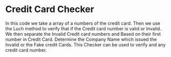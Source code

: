 # Credit Card Checker 

In this code we take a array of a numbers of the credit card. Then we use the Luch method to verify that if the Credit card number is valid or Invalid. We then separate the Invalid Credit card numbers and Based on their first number in Credit Card. Determine the Company Name which issued the Invalid or the Fake credit Cards. This Checker can be used to verify and any credit card number. 

